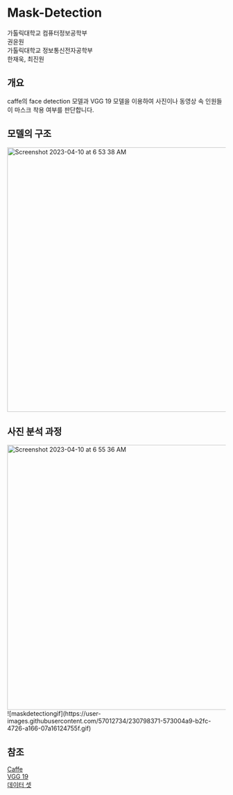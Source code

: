 # Mask-Detection

가톨릭대학교 컴퓨터정보공학부  
권윤원  
가톨릭대학교 정보통신전자공학부  
한재욱, 최진원  

## 개요
caffe의 face detection 모델과 VGG 19 모델을 이용하여 사진이나 동영상 속 인원들이 마스크 착용 여부를 판단합니다.

## 모델의 구조
<img width="609" alt="Screenshot 2023-04-10 at 6 53 38 AM" src="https://user-images.githubusercontent.com/57012734/230798234-21140bb9-58fb-47c8-b66d-05733d172143.png">

## 사진 분석 과정
<img width="610" alt="Screenshot 2023-04-10 at 6 55 36 AM" src="https://user-images.githubusercontent.com/57012734/230798318-48248662-b892-4bce-a4a6-d75e867c9f3e.png">  
![maskdetectiongif](https://user-images.githubusercontent.com/57012734/230798371-573004a9-b2fc-4726-a166-07a16124755f.gif)

## 참조
[Caffe](https://caffe.berkeleyvision.org)  
[VGG 19](https://arxiv.org/abs/1409.1556v6)  
[데이터 셋](https://github.com/X-zhangyang/Real-World-Masked-Face-Dataset)  
